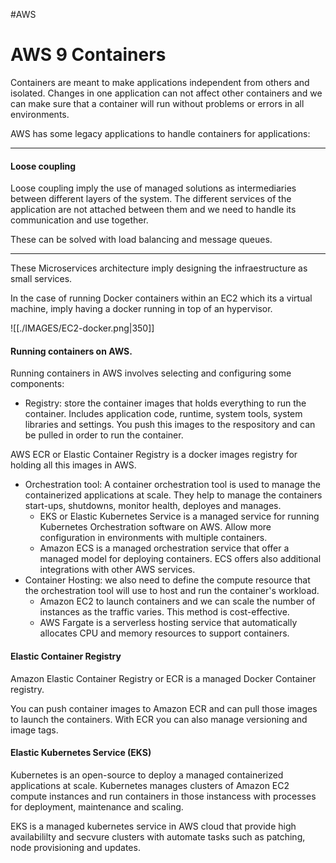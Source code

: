 #AWS 

# AWS 9 Containers

Containers are meant to make applications independent from others and isolated. 
Changes in one application can not affect other containers and we can make sure that a container will run without problems or errors in all environments.


AWS has some legacy applications to handle containers for applications: 

---
#### Loose coupling

Loose coupling imply the use of managed solutions as intermediaries between different layers of the system. 
The different services of the application are not attached between them and we need to handle its communication and use together. 

These can be solved with load balancing and message queues. 

---

These Microservices architecture imply designing the infraestructure as small services. 

In the case of running Docker containers within an EC2 which its a virtual machine, imply having a docker running in top of an hypervisor. 

![[./IMAGES/EC2-docker.png|350]]

#### Running containers on AWS. 

Running containers in AWS involves selecting and configuring some components: 

* Registry: store the container images that holds everything to run the container. Includes application code, runtime, system tools, system libraries and settings. You push this images to the respository and can be pulled in order to run the container. 

AWS ECR or Elastic Container Registry is a docker images registry for holding all this images in AWS.

* Orchestration tool: A container orchestration tool is used to manage the containerized applications at scale. They help to manage the containers start-ups, shutdowns, monitor health, deployes and manages. 
	* EKS or Elastic Kubernetes Service is a managed service for running Kubernetes Orchestration software on AWS. Allow more configuration in environments with multiple containers. 
	* Amazon ECS is a managed orchestration  service that offer a managed model for deploying containers. ECS offers also additional integrations with other AWS services. 
* Container Hosting: we also need to define the compute resource that the orchestration tool will use to host and run the container's workload. 
	* Amazon EC2 to launch containers and we can scale the number of instances as the traffic varies. This method is cost-effective. 
	* AWS Fargate is a serverless hosting service that automatically allocates CPU and memory resources to support containers. 

#### Elastic Container Registry

Amazon Elastic Container Registry or ECR is a managed Docker Container registry. 

You can push container images to Amazon ECR and can pull those images to launch the containers. 
With ECR you can also manage versioning and image tags.


#### Elastic Kubernetes Service (EKS)

Kubernetes is an open-source to deploy a managed containerized applications at scale. 
Kubernetes manages clusters of Amazon EC2 compute instances and run containers in those instancess with processes for deployment, maintenance and scaling. 

EKS is a managed kubernetes service in AWS cloud that provide high availabililty and secvure clusters with automate tasks such as patching, node provisioning and updates. 

